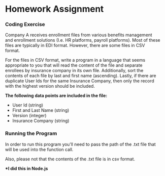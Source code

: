 # Homework Assignment

### Coding Exercise

Company A receives enrollment files from various benefits management and enrollment solutions (I.e. HR platforms, payroll platforms). Most of these files are typically in EDI format. However, there are some files in CSV format.

For the files in CSV format, write a program in a language that seems appropriate to you that will read the content of the file and separate enrollees by insurance company in its own file. Additionally, sort the contents of each file by last and first name (ascending). Lastly, if there are duplicate User Ids for the same Insurance Company, then only the record with the highest version should be included.

**The following data points are included in the file:**

- User Id (string)
- First and Last Name (string)
- Version (integer)
- Insurance Company (string)

### Running the Program

In order to run this program you'll need to pass the path of the .txt file that will be used into the function call.

Also, please not that the contents of the .txt file is in csv format.

**\*I did this in Node.js**
